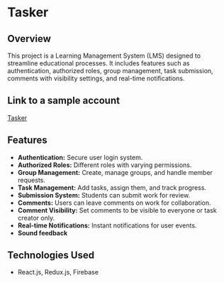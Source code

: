 # Tasker

## Overview

This project is a Learning Management System (LMS) designed to streamline educational processes. It includes features such as authentication, authorized roles, group management, task submission, comments with visibility settings, and real-time notifications.

## Link to a sample account

[Tasker](https://my-tasker-site.netlify.app/login/hungngsample@gmail.com/samplepassword)

## Features

- **Authentication:** Secure user login system.
- **Authorized Roles:** Different roles with varying permissions.
- **Group Management:** Create, manage groups, and handle member requests.
- **Task Management:** Add tasks, assign them, and track progress.
- **Submission System:** Students can submit work for review.
- **Comments:** Users can leave comments on work for collaboration.
- **Comment Visibility:** Set comments to be visible to everyone or task creator only.
- **Real-time Notifications:** Instant notifications for user events.
- **Sound feedback**

## Technologies Used

- React.js, Redux.js, Firebase
